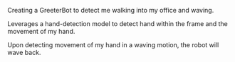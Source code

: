 Creating a GreeterBot to detect me walking into my office and waving.

Leverages a hand-detection model to detect hand within the frame and the movement of my hand. 

Upon detecting movement of my hand in a waving motion, the robot will wave back.

